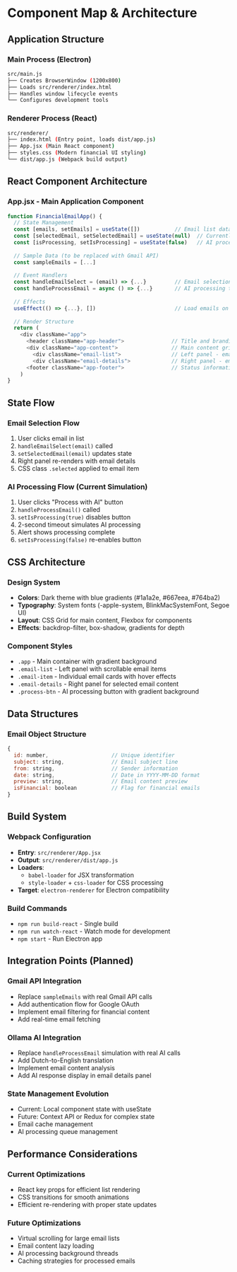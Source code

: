 # Component Map & Architecture

## Application Structure

### Main Process (Electron)

```bash
src/main.js
├── Creates BrowserWindow (1200x800)
├── Loads src/renderer/index.html
├── Handles window lifecycle events
└── Configures development tools
```

### Renderer Process (React)

```bash
src/renderer/
├── index.html (Entry point, loads dist/app.js)
├── App.jsx (Main React component)
├── styles.css (Modern financial UI styling)
└── dist/app.js (Webpack build output)
```

## React Component Architecture

### App.jsx - Main Application Component

```javascript
function FinancialEmailApp() {
  // State Management
  const [emails, setEmails] = useState([])           // Email list data
  const [selectedEmail, setSelectedEmail] = useState(null)  // Currently selected
  const [isProcessing, setIsProcessing] = useState(false)   // AI processing state
  
  // Sample Data (to be replaced with Gmail API)
  const sampleEmails = [...]
  
  // Event Handlers
  const handleEmailSelect = (email) => {...}         // Email selection
  const handleProcessEmail = async () => {...}       // AI processing trigger
  
  // Effects
  useEffect(() => {...}, [])                         // Load emails on mount
  
  // Render Structure
  return (
    <div className="app">
      <header className="app-header">               // Title and branding
      <div className="app-content">                 // Main content grid
        <div className="email-list">                // Left panel - email list
        <div className="email-details">             // Right panel - email details
      <footer className="app-footer">               // Status information
    )
}
```

## State Flow

### Email Selection Flow

1. User clicks email in list
2. `handleEmailSelect(email)` called
3. `setSelectedEmail(email)` updates state
4. Right panel re-renders with email details
5. CSS class `.selected` applied to email item

### AI Processing Flow (Current Simulation)

1. User clicks "Process with AI" button
2. `handleProcessEmail()` called
3. `setIsProcessing(true)` disables button
4. 2-second timeout simulates AI processing
5. Alert shows processing complete
6. `setIsProcessing(false)` re-enables button

## CSS Architecture

### Design System

- **Colors**: Dark theme with blue gradients (#1a1a2e, #667eea, #764ba2)
- **Typography**: System fonts (-apple-system, BlinkMacSystemFont, Segoe UI)
- **Layout**: CSS Grid for main content, Flexbox for components
- **Effects**: backdrop-filter, box-shadow, gradients for depth

### Component Styles

- `.app` - Main container with gradient background
- `.email-list` - Left panel with scrollable email items
- `.email-item` - Individual email cards with hover effects
- `.email-details` - Right panel for selected email content
- `.process-btn` - AI processing button with gradient background

## Data Structures

### Email Object Structure

```javascript
{
  id: number,                    // Unique identifier
  subject: string,               // Email subject line
  from: string,                  // Sender information
  date: string,                  // Date in YYYY-MM-DD format
  preview: string,               // Email content preview
  isFinancial: boolean           // Flag for financial emails
}
```

## Build System

### Webpack Configuration

- **Entry**: `src/renderer/App.jsx`
- **Output**: `src/renderer/dist/app.js`
- **Loaders**:
  - `babel-loader` for JSX transformation
  - `style-loader` + `css-loader` for CSS processing
- **Target**: `electron-renderer` for Electron compatibility

### Build Commands

- `npm run build-react` - Single build
- `npm run watch-react` - Watch mode for development
- `npm start` - Run Electron app

## Integration Points (Planned)

### Gmail API Integration

- Replace `sampleEmails` with real Gmail API calls
- Add authentication flow for Google OAuth
- Implement email filtering for financial content
- Add real-time email fetching

### Ollama AI Integration

- Replace `handleProcessEmail` simulation with real AI calls
- Add Dutch-to-English translation
- Implement email content analysis
- Add AI response display in email details panel

### State Management Evolution

- Current: Local component state with useState
- Future: Context API or Redux for complex state
- Email cache management
- AI processing queue management

## Performance Considerations

### Current Optimizations

- React key props for efficient list rendering
- CSS transitions for smooth animations
- Efficient re-rendering with proper state updates

### Future Optimizations

- Virtual scrolling for large email lists
- Email content lazy loading
- AI processing background threads
- Caching strategies for processed emails
